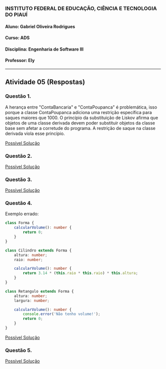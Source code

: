 ### INSTITUTO FEDERAL DE EDUCAÇÃO, CIÊNCIA E TECNOLOGIA DO PIAUÍ
#### Aluno: Gabriel Oliveira Rodrigues
#### Curso: ADS
#### Disciplina: Engenharia de Software III
#### Professor: Ely

<hr />

## Atividade 05 (Respostas)

### Questão 1.
A herança entre "ContaBancaria" e "ContaPoupanca" é problemática, isso porque a classe ContaPoupanca adiciona uma restrição específica para saques maiores que 1000. O princípio da substituição de Liskov afirma que objetos de uma classe derivada devem poder substituir objetos da classe base sem afetar a corretude do programa. A restrição de saque na classe derivada viola esse princípio.

<a href="Questao_01.ts">Possível Solução</a>

### Questão 2.
<a href="Questao_02.ts">Possível Solução</a>

### Questão 3.
<a href="Questao_03.ts">Possível Solução</a>

### Questão 4.
Exemplo errado:
```typescript
class Forma {
    calcularVolume(): number {
        return 0;
    }
}

class Cilindro extends Forma {
    altura: number;
    raio: number;

    calcularVolume(): number {
        return 3.14 * (this.raio * this.raio) * this.altura;
    }
}

class Retangulo extends Forma {
    altura: number;
    largura: number;

    calcularVolume(): number {
        console.error('Não tenho volume!');
        return 0;
    }
}
```
<a href="Questao_04.ts">Possível Solução</a>

### Questão 5.
<a href="Questao_05.ts">Possível Solução</a>
